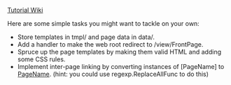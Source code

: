 [Tutorial Wiki](https://golang.org/doc/articles/wiki/)

Here are some simple tasks you might want to tackle on your own:

* Store templates in tmpl/ and page data in data/.
* Add a handler to make the web root redirect to /view/FrontPage.
* Spruce up the page templates by making them valid HTML and adding some CSS rules.
* Implement inter-page linking by converting instances of [PageName] to  
  <a href="/view/PageName">PageName</a>. (hint: you could use regexp.ReplaceAllFunc to do this)